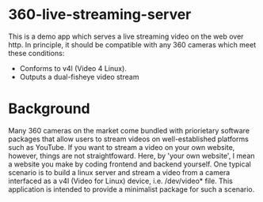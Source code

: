 # 360-live-streaming-server
This is a demo app which serves a live streaming video on the web over http. In principle, it should be compatible with any 360 cameras which meet these conditions:
- Conforms to v4l (Video 4 Linux).
- Outputs a dual-fisheye video stream

# Background
Many 360 cameras on the market come bundled with priorietary software packages that allow users to stream videos on well-established platforms such as YouTube. If you want to stream a video on your own website, however, things are not straightfoward. Here, by 'your own website', I mean a website you make by coding frontend and backend yourself. One typical scenario is to build a linux server and stream a video from a camera interfaced as a v4l (Video for Linux) device, i.e. /dev/video* file. This application is intended to provide a minimalist package for such a scenario.
